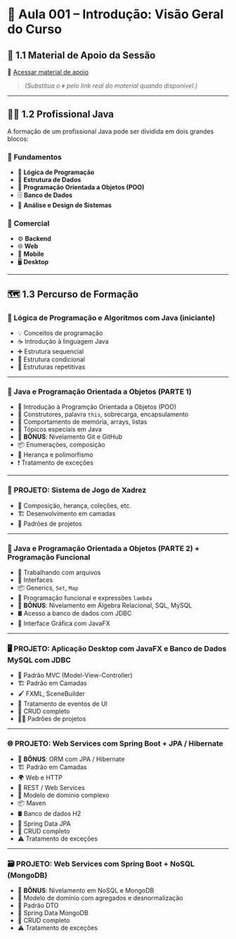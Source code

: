 # 📘 Aula 001 – Introdução: Visão Geral do Curso

## 📎 1.1 Material de Apoio da Sessão

📄 [Acessar material de apoio](#)  
> *(Substitua o `#` pelo link real do material quando disponível.)*

---

## 👨‍💻 1.2 Profissional Java

A formação de um profissional Java pode ser dividida em dois grandes blocos:

### 🧱 Fundamentos
- 🔁 **Lógica de Programação**
- 🧮 **Estrutura de Dados**
- 🧭 **Programação Orientada a Objetos (POO)**
- 🗄️ **Banco de Dados**
- 🧠 **Análise e Design de Sistemas**

### 💼 Comercial
- ⚙️ **Backend**
- 🌐 **Web**
- 📱 **Mobile**
- 🖥️ **Desktop**

---

## 🗺️ 1.3 Percurso de Formação

### 👶 Lógica de Programação e Algoritmos com Java (iniciante)
- 💡 Conceitos de programação  
- ☕ Introdução à linguagem Java  
- ➕ Estrutura sequencial  
- 🔀 Estrutura condicional  
- 🔁 Estruturas repetitivas  

---

### 🧰 Java e Programação Orientada a Objetos (PARTE 1)
- 🚀 Introdução à Programção Orientada a Objetos (POO)  
- 🧱 Construtores, palavra `this`, sobrecarga, encapsulamento  
- 🧠 Comportamento de memória, arrays, listas  
- 🌟 Tópicos especiais em Java  
- 🔧 **BÔNUS**: Nivelamento Git e GitHub  
- 📦 Enumerações, composição  
- 🧬 Herança e polimorfismo  
- ❗ Tratamento de exceções  

---

### 🎯 PROJETO: Sistema de Jogo de Xadrez
- 🧩 Composição, herança, coleções, etc.  
- 🏗️ Desenvolvimento em camadas  
- 🧙 Padrões de projetos  

---

### 🧰 Java e Programação Orientada a Objetos (PARTE 2) + Programação Funcional
- 📂 Trabalhando com arquivos  
- 🧾 Interfaces  
- 📦 Generics, `Set`, `Map`  
- 🔁 Programação funcional e expressões `lambda`  
- 🔧 **BÔNUS**: Nivelamento em Álgebra Relacional, SQL, MySQL  
- 🛢️ Acesso a banco de dados com JDBC  
- 🎨 Interface Gráfica com JavaFX  

---

### 🖥️ PROJETO: Aplicação Desktop com JavaFX e Banco de Dados MySQL com JDBC
- 🧭 Padrão MVC (Model-View-Controller)  
- 🏗️ Padrão em Camadas  
- 🖌️ FXML, SceneBuilder  
- 🧲 Tratamento de eventos de UI  
- 📝 CRUD completo  
- 🧙‍♂️ Padrões de projetos  

---

### 🌐 PROJETO: Web Services com Spring Boot + JPA / Hibernate
- 🔧 **BÔNUS**: ORM com JPA / Hibernate  
- 🏗️ Padrão em Camadas  
- 🌍 Web e HTTP  
- 🔁 REST / Web Services  
- 🧬 Modelo de domínio complexo  
- 📦 Maven  
- 🛢️ Banco de dados H2  
- 🌱 Spring Data JPA  
- 📝 CRUD completo  
- ⚠️ Tratamento de exceções  

---

### 🗃️ PROJETO: Web Services com Spring Boot + NoSQL (MongoDB)
- 🔧 **BÔNUS**: Nivelamento em NoSQL e MongoDB  
- 🧩 Modelo de domínio com agregados e desnormalização  
- 📨 Padrão DTO  
- 🍃 Spring Data MongoDB  
- 📝 CRUD completo  
- ⚠️ Tratamento de exceções  
